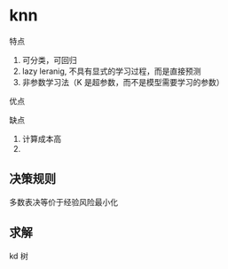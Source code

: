 # knn

特点

1. 可分类，可回归
2. lazy leranig, 不具有显式的学习过程，而是直接预测
3. 非参数学习法（K 是超参数，而不是模型需要学习的参数）

优点

缺点
1. 计算成本高
2.

## 决策规则

多数表决等价于经验风险最小化


## 求解

kd 树

